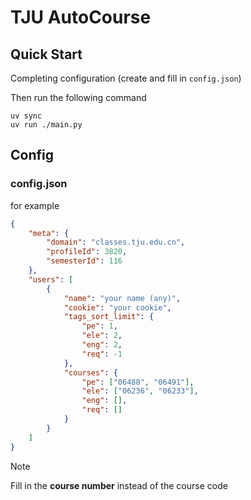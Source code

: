 # TJU AutoCourse

## Quick Start

Completing configuration (create and fill in `config.json`)

Then run the following command

```shell
uv sync
uv run ./main.py
```

## Config

### config.json

for example

```json
{
    "meta": {
        "domain": "classes.tju.edu.cn",
        "profileId": 3820,
        "semesterId": 116
    },
    "users": [
        {
            "name": "your name (any)",
            "cookie": "your cookie",
            "tags_sort_limit": {
                "pe": 1,
                "ele": 2,
                "eng": 2,
                "req": -1
            },
            "courses": {
                "pe": ["06488", "06491"],
                "ele": ["06236", "06233"],
                "eng": [],
                "req": []
            }
        }
    ]
}
```

> [!NOTE]
> Fill in the **course number** instead of the course code
